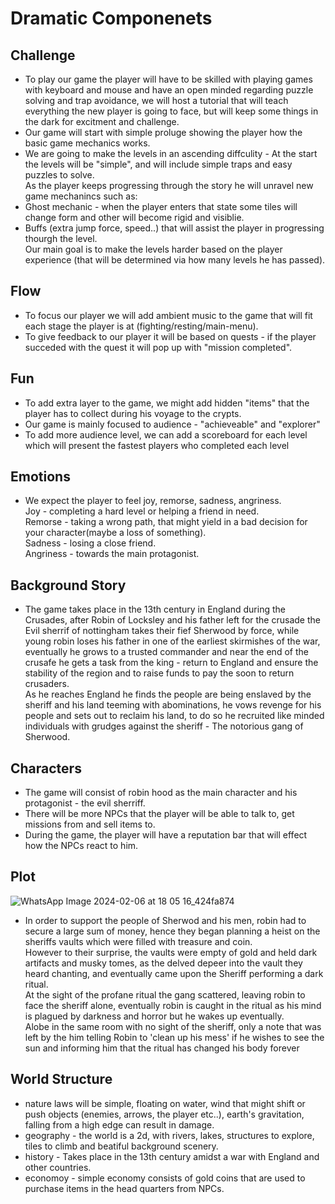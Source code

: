 # Dramatic Componenets

## Challenge
* To play our game the player will have to be skilled with playing games with keyboard and mouse and have an open minded regarding puzzle solving and trap avoidance, we will host a tutorial that will teach everything the new player is going to face, but will keep some things in the dark for excitment and challenge. </br>
* Our game will start with simple proluge showing the player how the basic game mechanics works.
* We are going to make the levels in an ascending diffculity - At the start the levels will be "simple", and will include simple traps and easy puzzles to solve. </br>
As the player keeps progressing through the story he will unravel new game mechanincs such as:</br>
* Ghost mechanic - when the player enters that state some tiles will change form and other will become rigid and visiblie.</br>
* Buffs (extra jump force, speed..) that will assist the player in progressing thourgh the level.</br>
Our main goal is to make the levels harder based on the player experience (that will be determined via how many levels he has passed). </br>

## Flow
* To focus our player we will add ambient music to the game that will fit each stage the player is at (fighting/resting/main-menu). </br>
* To give feedback to our player it will be based on quests - if the player succeded with the quest it will pop up with "mission completed". </br>

## Fun
* To add extra layer to the game, we might add hidden "items" that the player has to collect during his voyage to the crypts. </br>
* Our game is mainly focused to audience - "achieveable" and "explorer" </br>
* To add more audience level, we can add a scoreboard for each level which will present the fastest players who completed each level </br>

## Emotions
* We expect the player to feel joy, remorse, sadness, angriness. </br>
Joy - completing a hard level or helping a friend in need. </br>
Remorse - taking a wrong path, that might yield in a bad decision for your character(maybe a loss of something). </br>
Sadness - losing a close friend. </br>
Angriness - towards the main protagonist. </br>

## Background Story
* The game takes place in the 13th century in England during the Crusades, after Robin of Locksley and his father left for the crusade the Evil sherrif of nottingham takes their fief Sherwood by force, while young robin loses his father in one of the earliest skirmishes of the war, eventually he grows to a trusted commander and near the end of the crusafe he gets a task from the king - return to England and ensure the stability of the region and to raise funds to pay the soon to return crusaders. </br>
As he reaches England he finds the people are being enslaved by the sheriff and his land teeming with abominations, he vows revenge for his people and sets out to reclaim his land, to do so he recruited like minded individuals with grudges against the sheriff - The notorious gang of Sherwood. </br>

## Characters
* The game will consist of robin hood as the main character and his protagonist - the evil sherriff. </br>
* There will be more NPCs that the player will be able to talk to, get missions from and sell items to. </br>
* During the game, the player will have a reputation bar that will effect how the NPCs react to him. </br>

## Plot
![WhatsApp Image 2024-02-06 at 18 05 16_424fa874](https://github.com/HolyTrie/Dark-Times-In-Sherwood/assets/73894107/5c18baa6-98bb-4d3a-94bd-1f85c84d320d)

* In order to support the people of Sherwod and his men, robin had to secure a large sum of money, hence they began planning a heist on the sheriffs vaults which were filled with treasure and coin. </br>
However to their surprise, the vaults were empty of gold and held dark artifacts and musky tomes, as the delved depeer into the vault they heard chanting, and eventually came upon the Sheriff performing a dark ritual.</br>
At the sight of the profane ritual the gang scattered, leaving robin to face the sheriff alone, eventually robin is caught in the ritual as his mind is plagued by darkness and horror but he wakes up eventually. </br>
Alobe in the same room with no sight of the sheriff, only a note that was left by the him telling Robin to 'clean up his mess' if he wishes to see the sun and informing him that the ritual has changed his body forever </br>

## World Structure
* nature laws will be simple, floating on water, wind that might shift or push objects (enemies, arrows, the player etc..), earth's gravitation, falling from a high edge can result in damage.</br>
* geography - the world is a 2d, with rivers, lakes, structures to explore, tiles to climb and beatiful background scenery.</br>
* history - Takes place in the 13th century amidst a war with England and other countries. </br>
* economoy - simple economy consists of gold coins that are used to purchase items in the head quarters from NPCs.</br>
